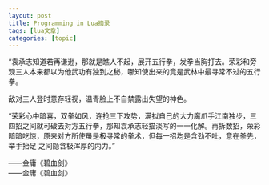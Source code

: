 ```yaml
---
layout: post
title: Programming in Lua摘录 
tags: [lua文章]
categories: [topic]
---
```

<p>“袁承志知道若再谦逊，那就是瞧人不起，展开五行拳，发拳当胸打去。荣彩和旁观三人本来都以为他武功有独到之秘，哪知使出来的竟是武林中最寻常不过的五行拳。</p>
<p>敌对三人登时意存轻视，温青脸上不自禁露出失望的神色。</p>
<p>“荣彩心中暗喜，双拳如风，连抢三下攻势，满拟自己的大力魔爪手江南独步，三四招之间就可破去对方五行拳，那知袁承志轻描淡写的一一化解。再拆数招，荣彩暗暗吃惊，原来对方所使虽是极寻常的拳术，但每一招均是含劲不吐，意在拳先，举手抬足 之间隐含极浑厚的内力。”</p>
<p>——金庸《碧血剑》<br/>——金庸《碧血剑》</p>